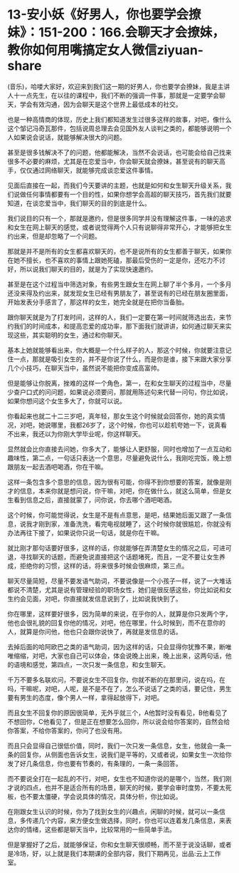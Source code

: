 # 13-安小妖《好男人，你也要学会撩妹》：151-200：166.会聊天才会撩妹，教你如何用嘴搞定女人微信ziyuan-share

(音乐)，哈喽大家好，欢迎来到我们这一期的好男人，你也要学会撩妹，我是主讲人十一点先生，在以往的课程中，我们不断的强调一件事，那就是一定要学会聊天，学会有效沟通，因为会聊天是这个世界上最低成本的社交。

也是一种高情商的体现，历史上我们都知道发生过很多这样的故事，对吧，像什么这个邹记冯奇瓦那件，包括说周总理去会见国外友人谈判之类的，都能够说明一个人如果说会说话，就能够解决很大的问题。

甚至是很多钱解决不了的问题，他都能解决，当然不会说话，也可能会给自己找来很多不必要的麻烦，尤其是在恋爱当中，你会聊天就会撩妹，甚至说有的聊天高手，仅仅通过网络聊天，就能够完成谈恋爱这件事情。

见面后直接在一起，而我们今天要讲的主题，也就是如何和女生聊天升级关系，我们说做任何事情都要有一个目的性，如果你想学会高超的聊天技巧，首先我们就要知道，在谈恋爱当中，我们聊天的目的到底是什么。

我们说目的只有一个，那就是邀约，但是很多同学并没有理解这件事，一味的追求和女生在网上聊天的感觉，或者说觉得两个人只有说聊得非常开心，才能够把女生约出来，但是却忽略了一个问题。

那就是并不是所有的女生都喜欢聊天的，也不是说所有的女生都善于聊天，如果你在她不擅长，也不喜欢的事情上跟她死磕，那最后受伤的一定是你，还吃力不讨好，所以说我们聊天的目的，就是为了实现快速邀约。

甚至是在这个过程当中筛选对象，有些男生跟女生在网上聊了半个多月，一个多月还没来得及约出来，就发现女生已经有男朋友了，甚至说有的已经在朋友圈里面，开始发表分手感言了，那这样的女生，她完全就是在把你当备胎。

跟你聊天就是为了打发时间，这样的人，我们一定要在第一时间就筛选出去，来节约我们的时间成本，和提高恋爱的成功率，那下面我们就讲讲，如何通过聊天来实现这些，其实聪明的女生，通过和你聊天。

基本上她就能够看出来，你大概是一个什么样子的人，那这个时候，你就要注意记住一点，那就是吸引女生的，并不是你说了什么，而是你是谁，接下来跟大家分享几个小技巧，在聊天当中，虽然说不能把你变成高富帅。

但是能够让你脱离，挫难的这样一个角色，第一，在和女生聊天的过程当中，尽量少查户口式的问问题，如果说必须要问，那就用陈述句来代替一问句，你比如说，如果你想问这个女生多大了，你就可以说。

你看起来也就二十二三岁吧，真年轻，那女生这个时候就会回答你，她的真实情况，对吧，她说哪里，我都26岁了，这个时候，你也可以趁机夸她一下，说真看不出来，我还以为你刚大学毕业呢，你这样聊天。

显然就会比你直接去问她，你多大了，能够让人更舒服，同时也增加了一点互动和趣味性，第二点，一句话只表达一个意思，尽量避免说什么，我刚吃完饭，晚上想跟朋友一起去酒吧喝酒，你在干嘛。

这样一条包含多个意思的信息，因为很有可能，你得不到你想要的答案，就像是刚才的信息，本来你就是想问说，你干嘛，对吧，你在做什么，就这么简单，但是女生看到信息之后，直接就蒙了，问你说，你去哪个酒吧喝酒。

这个时候，你可能觉得说，女生是不是有点意思，是吧，结果她后面又跟了一条信息，说我才刚到家，准备洗洗，看完电视就睡了，这个时候你就很尴尬，你就没有办法再往下接了，如果说你只说一句话，就是你在干嘛。

就比刚才那句话要好很多，这样的话，你就能够在弄清楚女生的情况之后，可进可退，寻找聊天的话题，而避免说直接把这个话题堵死，而且，一定不要让女生养成，拒绝你的习惯，这样的话，将来很多时候会很麻烦，第三点。

聊天尽量简短，尽量不要发语气助词，不要说像是一个小孩子一样，说了一大堆话都说不清楚，尤其是说有管理经验的职场女性，她们是很反感这些，你比如说和女生约会见面，对吧，你直接就发信息说到了，比如说我快到了。

你在哪里，这样要好很多，因为简单的来说，在乎你的人，就算是你只发两个字，他也会很礼貌的回复你他的情况，对吧，他在哪里，什么时候到，而不在意你的人，就算是你问他，他也只会跟你说快了，再就是发信息的话。

去掉后面的哈阿欧巴之类的语气助词，因为这样的话，只会显得你犹豫不果，断唯唯缩缩，对吧，大家也自己可以体会，体会说晚上出来，晚上出来，这两句话，他的语境和感觉，第四点，一次只发一条信息，和女生聊天。

千万不要多名联欢问，不要说女生不回复你，你就不断的在那里问，说在吗，在吗，干嘛呢，对吧，人呢，是不是不在了，怎么不说话了之类的话，要记住，男生要有男生的态度，像个男人一样，拿得起放得下，对吧。

而且女生不回复你的原因很简单，无外乎就三个，A他暂时没有看见，B他看见了不想回你，C他看见了，但是正在想要怎么回你，所以说会给你答案的，自然会给你答案，不给你答案的，你问了也没有用。

而且只会显得自己很低价值，同时，我们一次只发一条信息，女生，他就会一条一条的回复你，从侧面也告诉女生，说我们是平等的，又或者说，如果女生一次给你发了好几条信息，你也要有节奏的，有条理的，一条一条回答。

而不要说全打在一起乱的不行，对吧，女生也不知道你说的是哪个，当然，我们刚才说的四点，也并不是适合所有的场景，聊天的时候，要学会审时度势，不要太死板，也不要太僵硬，学会说具体的情况，具体分析，你比如说。

在刚跟女生认识的时候，你为了找到女生的兴趣点，闲聊的时候，就可以一条信息，多传递几个内容，来方便女生做选择，同时，你也可以连着发几条信息，来表达你的情绪，这些都是聊天当中，比较常用的一些简单手法。

但是掌握好了之后，就能够保证，你和女生聊天很顺畅，而不至于说没话聊，或者是冷场，好，以上就是我们本期课的全部内容，我们下期再见，出品:云上工作室。


